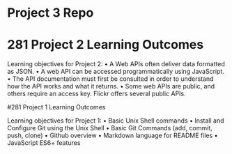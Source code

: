 # Project 3 Repo

# 281 Project 2 Learning Outcomes

Learning objectives for Project 2:
• A Web APIs often deliver data formatted as JSON.
• A web API can be accessed programmatically using JavaScript.
• The API documentation must first be consulted in order to
understand how the API works and what it returns.
• Some web APIs are public, and others require an access key.
Flickr offers several public APIs.

#281 Project 1 Learning Outcomes

Learning objectives for Project 1:
• Basic Unix Shell commands
• Install and Configure Git using the Unix Shell
• Basic Git Commands (add, commit, push, clone)
• Github overview
• Markdown language for README files
• JavaScript ES6+ features
